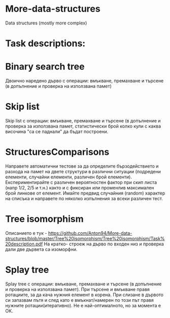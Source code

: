 # More-data-structures
Data structures (mostly more complex)


# Task descriptions:


# Binary search tree
  Двоично наредено дърво с операции: вмъкване, премахване и търсене (в допълнение и проверка на използвана памет)
  
# Skip list
  Skip list с операции: вмъкване, премахване и търсене (в допълнение и проверка за използвана памет, статистически брой колко кули с каква височина "са се паднали" да бъдат построени.
  
# StructuresComparisons
  Направете автоматични тестове за да определите бързодействието и разхода на памет на двете структури в различни ситуации (подредени елементи, случайни елементи, различен брой елементи). Експериментирайте с различен вероятностен фактор при скип листа (напр 1/2, 2/5 и т.н.) както и с фиксиран или променлив максимален брой линкове от елемент. Имайте предвид случайния (random) характер на списъка и направете по няколко изпълнения за всеки различен тест. 

# Tree isomorphism
  Описанието е тук - https://github.com/Anton94/More-data-structures/blob/master/Tree%20isomorphism/Tree%20isomorphism/Task%20description.pdf
  На кратко- строеж на дърво по входен низ и проверка дали две дървета са изоморфни.

# Splay tree
  Splay tree с операции: вмъкване, премахване и търсене (в допълнение и проверка на използвана памет). При търсене и вмъкване правя ротациите, за да кача нужния елемент в корена. При слизане в дървото си запазвам пътя и след като е вмъкнат/намерен по този път правя нужните ротации(итеративно). Не е най-оптималното, но за момента е ОК.